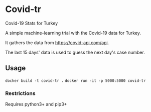 # Covid-tr
Covid-19 Stats for Turkey

A simple machine-learning trial with the Covid-19 data for Turkey.

It gathers the data from https://covid-api.com/api.

The last 15 days' data is used to guess the next day's case number.

## Usage
`docker build -t covid-tr .`
`docker run -it -p 5000:5000 covid-tr`

### Restrictions
Requires python3+ and pip3+